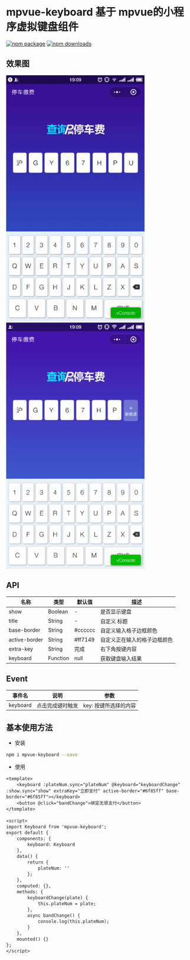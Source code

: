# mpvue-keyboard 基于 mpvue的小程序虚拟键盘组件

[![npm package](https://img.shields.io/npm/v/mpvue-keyboard.svg)](https://www.npmjs.com/package/mpvue-keyboard)
[![npm downloads](http://img.shields.io/npm/dm/mpvue-keyboard.svg)](https://www.npmjs.com/package/mpvue-keyboard)

## 效果图
![默认效果1](./static/1.jpg)
![默认效果2](./static/2.jpg)

## API

| 名称              | 类型           | 默认值        | 描述               |
| -----------------|--------------- | ------------- | ----------------  |
| show        | Boolean         |     -         | 是否显示键盘  |
| title        | String         | -             | 自定义 标题  |
| base-border           | String         | #cccccc   | 自定义输入格子边框颜色  |
| active-border     | String       | #ff7149          | 自定义正在输入的格子边框颜色 |
| extra-key     | String       | 完成          | 右下角按键内容 |
| keyboard       | Function       | null          | 获取键盘输入结果 |


## Event

| 事件名              | 说明           | 参数        |
| -----------------|--------------- | ----------------  |
| keyboard        | 点击完成键时触发         |     key: 按键所选择的内容         |

## 基本使用方法

* 安装

``` bash
npm i mpvue-keyboard --save
```

* 使用

``` vue
<template>
    <keyboard :plateNum.sync="plateNum" @keyboard="keyboardChange" :show.sync="show" extraKey="立即支付" active-border="#6f85ff" base-border="#6f85ff"></keyboard>
    <button @click="bandChange">绑定无感支付</button>
</template>

<script>
import Keyboard from 'mpvue-keyboard';
export default {
    components: {
        keyboard: Keyboard
    },
    data() {
        return {
            plateNum: ''
        };
    },
    computed: {},
    methods: {
        keyboardChange(plate) {
            this.plateNum = plate;
        },
        async bandChange() {
            console.log(this.plateNum);
        }
    },
    mounted() {}
};
</script>


```